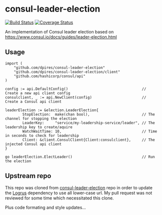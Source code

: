 # consul-leader-election

[![Build Status](https://travis-ci.org/dpires/consul-leader-election.svg?branch=master)](https://travis-ci.org/dpires/consul-leader-election)
[![Coverage Status](https://coveralls.io/repos/dpires/consul-leader-election/badge.svg?branch=master&service=github)](https://coveralls.io/github/dpires/consul-leader-election?branch=master)

An implementation of Consul leader election based on https://www.consul.io/docs/guides/leader-election.html

## Usage

```
import (
	"github.com/dpires/consul-leader-election"
	"github.com/dpires/consul-leader-election/client"
	"github.com/hashicorp/consul/api"
)

config := api.DefaultConfig()                                  // Create a new api client config
consulclient, _ := api.NewClient(config)                       // Create a Consul api client

leaderElection := &election.LeaderElection{
        StopElection:  make(chan bool),                        // The channel for stopping the election
        LeaderKey:     "service/my-leadership-service/leader", // The leadership key to create/aquire
        WatchWaitTime: 10,                                     // Time in seconds to check for leadership
        Client: &client.ConsulClient{Client:consulclient},     // The injected Consul api client
}

go leaderElection.ElectLeader()                                // Run the election
```

## Upstream repo

This repo was cloned from [consul-leader-election](https://github.com/dpires/consul-leader-election) repo in order to update the [Logrus](https://github.com/sirupsen/logrus) dependency to use all lower-case url. My pull request was not reviewed for some time which necessitated this clone.

Plus code formating and style updates...

